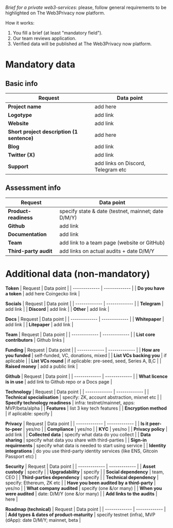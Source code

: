 *Brief for a private web3-services*: please, follow general requirements to be highlighted on The Web3Privacy now platform.

How it works:
1. You fill a brief (at least "mandatory field").
2. Our team reviews application.
3. Verified data will be published at The Web3Privacy now platform.

# Mandatory data

## Basic info

| Request  | Data point | 
| ------------- | ------------- |
| **Project name**  | add here |
| **Logotype**  | add link |
| **Website**  | add link |
| **Short project description (1 sentence)** | add here |
| **Blog** | add link |
| **Twitter (X)** | add link |
| **Support** | add links on Discord, Telegram etc |

## Assessment info

| Request  | Data point | 
| ------------- | ------------- |
| **Product-readiness** | specify state & date (testnet, mainnet; date D/M/Y) |
| **Github**  | add link |
| **Documentation**  | add link |
| **Team**  | add link to a team page (website or GitHub) |
| **Third-party audit**  | add links on actual audits + date D/M/Y |

# Additional data (non-mandatory)

**Token**
| Request  | Data point | 
| ------------- | ------------- |
| **Do you have a token** | add here Coingecko link |

**Socials**
| Request  | Data point | 
| ------------- | ------------- |
| **Telegram** | add link |
| **Discord** | add link |
| **Other** | add link |

**Docs**
| Request  | Data point | 
| ------------- | ------------- |
| **Whitepaper** | add link |
| **Litepaper** | add link |

**Team**
| Request  | Data point | 
| ------------- | ------------- |
| **List core contributors** | Github links | 

**Funding**
| Request  | Data point | 
| ------------- | ------------- |
| **How are you funded**  | self-funded, VC, donations, mixed | 
| **List VCs backing you**  | if aplicable |
| **List VCs round**  | if aplicable: pre-seed, seed, Series A, B,C | 
| **Raised money** | add a public link | 

**Github**
| Request  | Data point | 
| ------------- | ------------- |
| **What licence is in use**  | add link to Github repo or a Docs page | 

**Technology**
| Request  | Data point | 
| ------------- | ------------- |
| **Technical specialisation**  | specify: ZK, account abstraction, mixnet etc | 
| **Specify technology readiness**  | infra: testnet/mainnet, apps: MVP/beta/alpha | 
| **Features**  | list 3 key tech features | 
| **Encryption method**  | if aplicable: specify | 

**Privacy**
| Request  | Data point | 
| ------------- | ------------- |
| **Is it peer-to-peer**  | yes/no | 
| **Compliance**  | yes/no |
| **KYC**  | yes/no |
| **Privacy policy** | add link |
| **Collected data**  | specify what data do you collect |
| **Data sharing** | specify what data you share with third-parties |
| **Sign-in requirments** | specify what data is needed to start using service |
| **Identity integrations** | do you use third-party identity services (like ENS, Gitcoin Passport etc) |

**Security**
| Request  | Data point | 
| ------------- | ------------- |
| **Asset custody** | specify | 
| **Upgradability**  | specify |
| **Social dependency**  | team, CEO |
| **Third-parties dependency** | specify |
| **Technical dependency** | specify: Ethereum, ZK etc |
| **Have you been audited by a third-party** | yes/no |
| **What company audited** | specify (one &/or many) |
| **When you were audited** | date: D/M/Y (one &/or many) |
| **Add links to the audits** | here |

**Roadmap (technical)**
| Request  | Data point | 
| ------------- | ------------- |
| **Add types & dates of product-maturity** | specify testnet (infra), MVP (dApp): date D/M/Y; mainnet, beta | 
